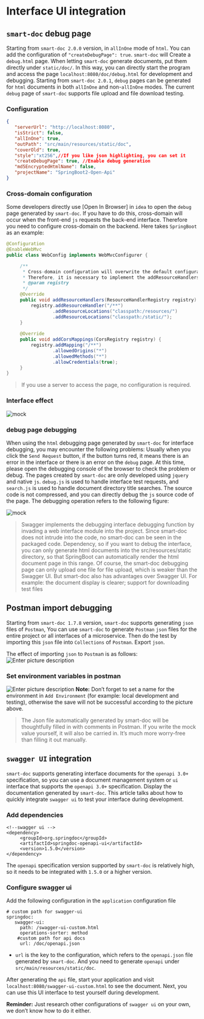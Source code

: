 # Interface UI integration

## `smart-doc` debug page

Starting from `smart-doc 2.0.0` version, in `allInOne` mode of `html`. You can add the configuration of `"createDebugPage": true`. `smart-doc` will
Create a `debug.html` page. When letting `smart-doc` generate documents, put them directly under `static/doc/`.
In this way, you can directly start the program and access the page `localhost:8080/doc/debug.html` for development and debugging.
Starting from `smart-doc 2.0.1`, `debug` pages can be generated for `html` documents in both `allInOne` and non-`allInOne` modes. The current `debug` page of `smart-doc` supports file upload and file download testing.

### Configuration

```json
{
   "serverUrl": "http://localhost:8080",
   "isStrict": false,
   "allInOne": true,
   "outPath": "src/main/resources/static/doc",
   "coverOld": true,
   "style":"xt256",//If you like json highlighting, you can set it
   "createDebugPage": true, //Enable debug generation
   "md5EncryptedHtmlName": false,
   "projectName": "SpringBoot2-Open-Api"
}
```
### Cross-domain configuration
Some developers directly use [Open In Browser] in `idea` to open the `debug` page generated by `smart-doc`.
If you have to do this, cross-domain will occur when the front-end `js` requests the back-end interface. Therefore you need to configure cross-domain on the backend.
Here takes `SpringBoot` as an example:

```java
@Configuration
@EnableWebMvc
public class WebConfig implements WebMvcConfigurer {

     /**
      * Cross-domain configuration will overwrite the default configuration.
      * Therefore, it is necessary to implement the addResourceHandlers method and add the default configuration static path
      * @param registry
      */
     @Override
     public void addResourceHandlers(ResourceHandlerRegistry registry) {
         registry.addResourceHandler("/**")
                 .addResourceLocations("classpath:/resources/")
                 .addResourceLocations("classpath:/static/");
     }
    
     @Override
     public void addCorsMappings(CorsRegistry registry) {
         registry.addMapping("/**")
                 .allowedOrigins("*")
                 .allowedMethods("*")
                 .allowCredentials(true);
     }
}
```
> If you use a server to access the page, no configuration is required.

### Interface effect
![mock](https://github.com/smart-doc-group/smart-doc-group.github.io/raw/master/docs/_images/mock.png "1.png")

### debug page debugging
When using the `html` debugging page generated by `smart-doc` for interface debugging, you may encounter the following problems:
Usually when you click the `Send Request` button, if the button turns red, it means there is an error in the interface or there is an error on the `debug` page.
At this time, please open the debugging console of the browser to check the problem or debug. The pages created by `smart-doc` are only developed using `jquery` and native `js`.
`debug.js` is used to handle interface test requests, and `search.js` is used to handle document directory title searches. The source code is not compressed, and you can directly debug the `js` source code of the page.
The debugging operation refers to the following figure:

![mock](https://github.com/smart-doc-group/smart-doc-group.github.io/raw/master/docs/_images/debug-console.png "1.png")


> Swagger implements the debugging interface debugging function by invading a web interface module into the project. Since smart-doc does not intrude into the code, no smart-doc can be seen in the packaged code.
Dependency, so if you want to debug the interface, you can only generate html documents into the src/resources/static directory, so that SpringBoot can automatically render the html document page in this range.
Of course, the smart-doc debugging page can only upload one file for file upload, which is weaker than the Swagger UI. But smart-doc also has advantages over Swagger UI.
For example: the document display is clearer; support for downloading test files

## Postman import debugging
Starting from `smart-doc 1.7.8` version, `smart-doc` supports generating `json` files of `Postman`,
You can use `smart-doc` to generate `Postman` `json` files for the entire project or all interfaces of a microservice.
Then do the test by importing this `json` file into `Collections` of `Postman`. Export `json`.


The effect of importing `json` to `Postma`n is as follows:
![Enter picture description](https://github.com/smart-doc-group/smart-doc-group.github.io/raw/master/docs/_images/095300_24a7f126_144669.png "postman.png")

### Set environment variables in postman

![Enter picture description](https://github.com/smart-doc-group/smart-doc-group.github.io/raw/master/docs/_images/141540_aed7de0b_144669.png "postman_set_env.png")
**Note:** Don’t forget to set a name for the environment in `Add Environment` (for example: local development and testing), otherwise the save will not be successful according to the picture above.

> The Json file automatically generated by smart-doc will be thoughtfully filled in with comments in Postman. If you write the mock value yourself, it will also be carried in.
It’s much more worry-free than filling it out manually.

## `swagger UI` integration

`smart-doc` supports generating interface documents for the `openapi 3.0+` specification, so you can use a document management system or `ui` interface that supports the `openapi 3.0+` specification.
Display the documentation generated by `smart-doc`. This article talks about how to quickly integrate `swagger ui` to test your interface during development.

### Add dependencies

```
<!--swagger ui -->
<dependency>
     <groupId>org.springdoc</groupId>
     <artifactId>springdoc-openapi-ui</artifactId>
     <version>1.5.0</version>
</dependency>
```
The `openapi` specification version supported by `smart-doc` is relatively high, so it needs to be integrated with `1.5.0` or a higher version.
### Configure swagger ui
Add the following configuration in the `application` configuration file
```
# custom path for swagger-ui
springdoc:
   swagger-ui:
     path: /swagger-ui-custom.html
     operations-sorter: method
    #custom path for api docs
     url: /doc/openapi.json
```
- `url` is the key to the configuration, which refers to the `openapi.json` file generated by `smart-doc`. And you need to generate `openapi` under `src/main/resources/static/doc`.


After generating the `api` file, start your application and visit `localhost:8080/swagger-ui-custom.html` to see the document.
Next, you can use this UI interface to test yourself during development.

**Reminder:** Just research other configurations of `swagger ui` on your own, we don’t know how to do it either.
